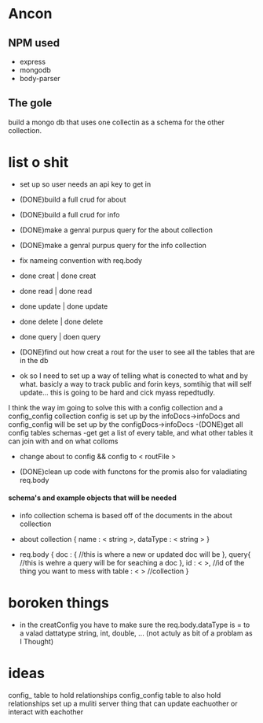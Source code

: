 # Ancon

## NPM used
* express
* mongodb
* body-parser

## The gole
build a mongo db that uses one collectin as a schema for the other collection.

# list o shit 

- set up so user needs an api key to get in
- (DONE)build a full crud for about
- (DONE)build a full crud for info
- (DONE)make a genral purpus query for the about collection
- (DONE)make a genral purpus query for the info collection

- fix nameing convention with req.body 
- done	 creat	|	done	creat
- done	 read	|	done	read
- done	 update	|	done	update
- done	 delete	|	done	delete
- done	 query	|	doen	query

- (DONE)find out how creat a rout for the user to see all the tables that are in the db

- ok so I need to set up a way of telling what is conected to what and by what.
basicly a way to track public and forin keys, somtihig that will self update...
this is going to be hard and cick myass repedtudly. 
	
I think the way im going to solve this with a config collection and a config_config collection 
config is set up by the infoDocs->infoDocs and config_config will be set up by the configDocs->infoDocs 
	-(DONE)get all config tables schemas
	-get get a list of every table, and what other tables it can join with and on what colloms

- change about to config && config to < routFile >

- (DONE)clean up code with functons for the promis also for valadiating req.body


#### schema's and example objects that will be needed

* info collection
schema is based off of the documents in the about collection

* about collection
{
	name : < string >,
	dataType : < string >
}

* req.body
{
	doc : {
		//this is where a new or updated doc will be
	},
	query{
		//this is wehre a query will be for seaching a doc
	},
	id : <  >, //id of the thing you want to mess with
	table : <  > //collection
}

# boroken things
- in the creatConfig you have to make sure the req.body.dataType is = to a valad dattatype string, int, double, ... (not actuly as bit of a problam as I Thought)
 

# ideas
config_ table to hold relationships
config_config table to also hold relationships
set up a muliti server thing that can update eachuother or interact with eachother 



